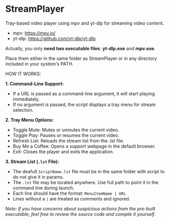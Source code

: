 # StreamPlayer

Tray-based video player using mpv and yt-dlp for streaming video content.

- mpv: https://mpv.io/
- yt-dlp: https://github.com/yt-dlp/yt-dlp
    
Actually, you only **need two executable files**: **yt-dlp.exe** and **mpv.exe**. 

Place them either in the same folder as StreamPlayer or in any directory included in your system's PATH.

HOW IT WORKS:

**1. Command-Line Support:**
- If a URL is passed as a command-line argument, it will start playing immediately.
- If no argument is passed, the script displays a tray menu for stream selection.
 
**2. Tray Menu Options:**
- Toggle Mute: Mutes or unmutes the current video.
- Toggle Play: Pauses or resumes the current video.
- Refresh List: Reloads the stream list from the .lst file.
- Buy Me a Coffee: Opens a support webpage in the default browser.
- Exit: Closes the player and exits the application.

**3. Stream List (`.lst` File):**
- The deafult `ScriptName.lst` file must be in the same folder with script to do not give it in params.
- The `.lst` file may be located anywhere. Use full path to point it in the command line during launch.
- Each line should have the format: `MenuItemName | URL`
- Lines without a `|` are treated as comments and ignored.

_Note: If you have concerns about suspicious actions from the pre-built executable, feel free to review the source code and compile it yourself._
